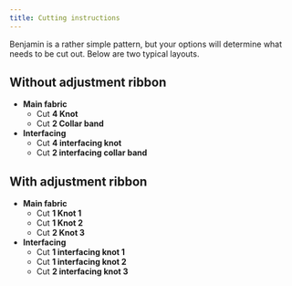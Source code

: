 ```yaml
---
title: Cutting instructions
---
```


Benjamin is a rather simple pattern, but your options will determine what
needs to be cut out. Below are two typical layouts.

## Without adjustment ribbon

- **Main fabric**
  - Cut **4 Knot**
  - Cut **2 Collar band**
- **Interfacing**
  - Cut **4 interfacing knot**
  - Cut **2 interfacing collar band**

## With adjustment ribbon

- **Main fabric**
  - Cut **1 Knot 1**
  - Cut **1 Knot 2**
  - Cut **2 Knot 3**
- **Interfacing**
  - Cut **1 interfacing knot 1**
  - Cut **1 interfacing knot 2**
  - Cut **2 interfacing knot 3**
